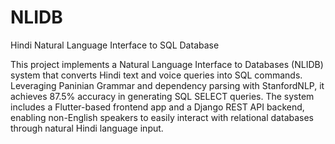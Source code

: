 # NLIDB
Hindi Natural Language Interface to SQL Database

This project implements a Natural Language Interface to Databases (NLIDB) system that converts Hindi text and voice queries into SQL commands. Leveraging Paninian Grammar and dependency parsing with StanfordNLP, it achieves 87.5% accuracy in generating SQL SELECT queries. The system includes a Flutter-based frontend app and a Django REST API backend, enabling non-English speakers to easily interact with relational databases through natural Hindi language input.
